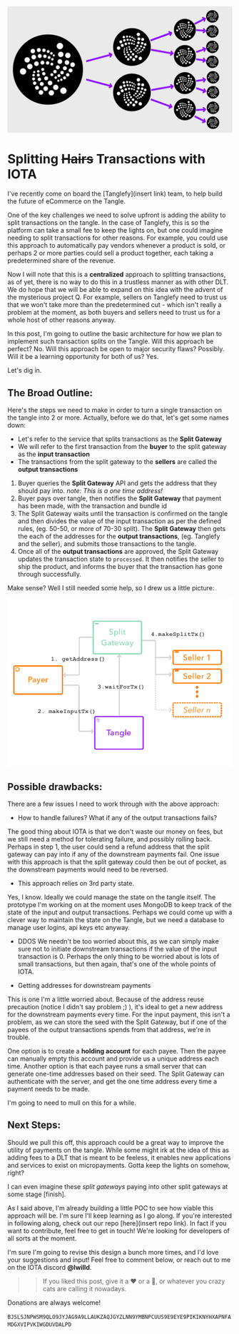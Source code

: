
![Splitting Iota Banner](./tx_splitting.png)


# Splitting ~~Hairs~~ Transactions with IOTA

I've recently come on board the [Tanglefy](insert link) team, to help build the future of eCommerce on the Tangle.

One of the key challenges we need to solve upfront is adding the ability to split transactions on the tangle. In the case of Tanglefy, this is so the platform can take a small fee to keep the lights on, but one could imagine needing to split transactions for other reasons. For example, you could use this approach to automatically pay vendors whenever a product is sold, or perhaps 2 or more parties could sell a product together, each taking a predetermined share of the revenue.

Now I will note that this is a **centralized** approach to splitting transactions, as of yet, there is no way to do this in a trustless manner as with other DLT. We do hope that we will be able to expand on this idea with the advent of the mysterious project Q. For example, sellers on Tanglefy need to trust us that we won't take more than the predetermined cut - which isn't really a problem at the moment, as both buyers and sellers need to trust us for a whole host of other reasons anyway.

In this post, I'm going to outline the basic architecture for how we plan to implement such transaction splits on the Tangle. Will this approach be perfect? No. Will this approach be open to major security flaws? Possibly. Will it be a learning opportunity for both of us? Yes.

Let's dig in.


## The Broad Outline:

Here's the steps we need to make in order to turn a single transaction on the tangle into 2 or more. Actually, before we do that, let's get some names down:
- Let's refer to the service that splits transactions as the **Split Gateway**
- We will refer to the first transaction from the **buyer** to the split gateway as the **input transaction**
- The transactions from the split gateway to the **sellers** are called the **output transactions**

1. Buyer queries the **Split Gateway** API and gets the address that they should pay into. *note: This is a one time address!*
2. Buyer pays over tangle, then notifies the **Split Gateway** that payment has been made, with the transaction and bundle id
3. The Split Gateway waits until the transaction is confirmed on the tangle and then divides the value of the input transaction as per the defined rules, (eg. 50-50, or more of 70-30 split). The **Split Gateway** then gets the each of the addresses for the **output transactions**, (eg. Tanglefy and the seller), and submits those transactions to the tangle.
4. Once all of the **output transactions** are approved, the Split Gateway updates the transaction state to `processed`. It then notifies the seller to ship the product, and informs the buyer that the transaction has gone through successfully.


Make sense? Well I still needed some help, so I drew us a little picture:


![Splittng Transactions with IOTA](./split_gateway.png)



## Possible drawbacks:

There are a few issues I need to work through with the above approach:

- How to handle failures? What if any of the output transactions fails? 
  
The good thing about IOTA is that we don't waste our money on fees, but we still need a method for tolerating failure, and possibly rolling back. Perhaps in step 1, the user could send a refund address that the split gateway can pay into if any of the downstream payments fail. One issue with this approach is that the split gateway could then be out of pocket, as the downstream payments would need to be reversed.

- This approach relies on 3rd party state. 

Yes, I know. Ideally we could manage the state on the tangle itself. The prototype I'm working on at the moment uses MongoDB to keep track of the state of the input and output transactions. Perhaps we could come up with a clever way to maintain the state on the Tangle, but we need a database to manage user logins, api keys etc anyway.


- DDOS
We needn't be too worried about this, as we can simply make sure not to initiate downstream transactions if the value of the input transaction is 0. Perhaps the only thing to be worried about is lots of small transactions, but then again, that's one of the whole points of IOTA.


- Getting addresses for downstream payments

This is one I'm a little worried about. Because of the address reuse precaution (notice I didn't say problem ;) ), it's ideal to get a new address for the downstream payments every time. For the input payment, this isn't a problem, as we can store the seed with the Split Gateway, but if one of the payees of the output transactions spends from that address, we're in trouble. 

One option is to create a **holding account** for each payee. Then the payee can manually empty this account and provide us a unique address each time. Another option is that each payee runs a small server that can generate one-time addresses based on their seed. The Split Gateway can authenticate with the server, and get the one time address every time a payment needs to be made. 

I'm going to need to mull on this for a while.


## Next Steps:

Should we pull this off, this approach could be a great way to improve the utility of payments on the tangle. While some might irk at the idea of this as adding fees to a DLT that is meant to be feeless, it enables new applications and services to exist on micropayments. Gotta keep the lights on somehow, right?

I can even imagine these *split gateways* paying into other split gateways at some stage [finish].


As I said above, I'm already building a little POC to see how viable this approach will be. I'm sure I'll keep learning as I go along. If you're interested in following along, check out our repo [here](insert repo link). In fact if you want to contribute, feel free to get in touch! We're looking for developers of all sorts at the moment.

I'm sure I'm going to revise this design a bunch more times, and I'd love your suggestions and input! Feel free to comment below, or reach out to me on the IOTA discord **@lwilld**.





>>If you liked this post, give it a ❤️ or a 👏, or whatever you crazy cats are calling it nowadays.

Donations are always welcome!

`BJSLSJNPWSM9QLO9JYJAG9A9LLAUKZAQJGYZLNN9YMBNPCUUS9E9EYE9PIKIKNYHXAPNFAMDGXVIPVKIWGDUVDALPD`



